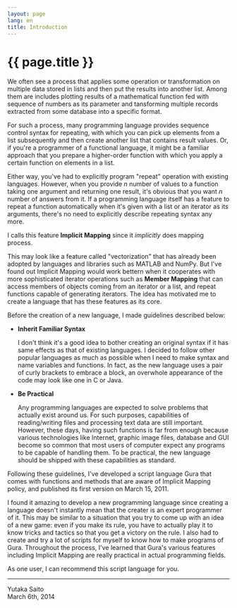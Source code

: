 ```yaml
---
layout: page
lang: en
title: Introduction
---
```


# {{ page.title }}

We often see a process that applies some operation or transformation
on multiple data stored in lists and then put the results into another list.
Among them are includes plotting results of a mathematical function fed with sequence of numbers as its parameter
and tansforming multiple records extracted from some database into a specific format.

For such a process, many programming language provides sequence control syntax for repeating,
with which you can pick up elements from a list subsequently
and then create another list that contains result values.
Or, if you're a programmer of a functional language,
it might be a familiar approach that you prepare a higher-order function
with which you apply a certain function on elements in a list.

Either way, you've had to explicitly program "repeat" operation with existing languages.
However, when you provide *n* number of values to a function taking one argument and returning one result,
it's obvious that you want *n* number of answers from it.
If a programming language itself has a feature to repeat a function automatically
when it's given with a list or an iterator as its arguments,
there's no need to explicitly describe repeating syntax any more.

I calls this feature **Implicit Mapping** since it *implicitly* does mapping process.

This may look like a feature called "vectorization"
that has already been adopted by languages and libraries such as MATLAB and NumPy.
But I've found out Implicit Mapping would work bettern when it cooperates with
more sophisticated iterator operations such as **Member Mapping** that can access members
of objects coming from an iterator or a list,
and repeat functions capable of generating iterators.
The idea has motivated me to create a language that has these features as its core.

Before the creation of a new language, I made guidelines described below:

* __Inherit Familiar Syntax__

  I don't think it's a good idea to bother creating an original syntax
  if it has same effects as that of existing languages.
  I decided to follow other popular languages as much as possible
  when I need to make syntax and name variables and functions.
  In fact, as the new language uses a pair of curly brackets to embrace a block,
  an overwhole appearance of the code may look like one in C or Java.

* __Be Practical__

  Any programming languages are expected to solve problems that actually exist around us.
  For such purposes, capabilities of reading/writing files and processing text data are still important.
  However, these days, having such functions is far from enough
  because various technologies like Internet, graphic image files, database and GUI become so common
  that most users of computer expect any programs to be capable of handling them.
  To be practical, the new language should be shipped with these capabilities as standard.

Following these guidelines, I've developed a script language Gura
that comes with functions and methods that are aware of Implicit Mapping policy,
and published its first version on March 15, 2011.

I found it amazing to develop a new programming language
since creating a language doesn't instantly mean that the creater is an expert programmer of it.
This may be similar to a situation that you try to come up with an idea of a new game:
even if you make its rule, you have to actually play it to know tricks and tactics
so that you get a victory on the rule.
I also had to create and try a lot of scripts for myself to know how to make programs of Gura.
Throughout the process, I've learned that Gura's various features including Implicit Mapping
are really practical in actual programming fields.

As one user, I can recommend this script language for you.

--------
Yutaka Saito  
March 6th, 2014
